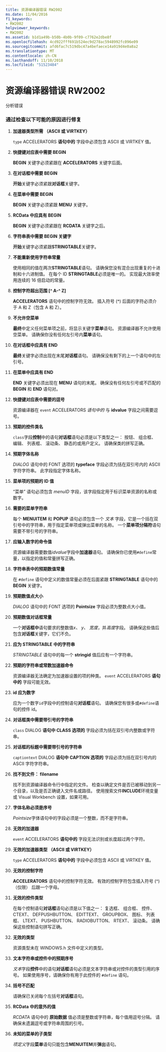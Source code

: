 ```yaml
---
title: 资源编译器错误 RW2002
ms.date: 11/04/2016
f1_keywords:
- RW2002
helpviewer_keywords:
- RW2002
ms.assetid: b1d1a49b-b50b-4b0b-9f09-c7762e2dbe8f
ms.openlocfilehash: 4cd922fff691b524ec9d278ac5948992fc096e09
ms.sourcegitcommit: afd6fac7c519dbc47a4befaece14a919d4e0a8a2
ms.translationtype: MT
ms.contentlocale: zh-CN
ms.lasthandoff: 11/10/2018
ms.locfileid: "51523484"
---
```

# <a name="resource-compiler-error-rw2002"></a>资源编译器错误 RW2002

分析错误

### <a name="to-fix-by-checking-the-following-possible-causes"></a>通过检查以下可能的原因进行修复

1. **加速器类型所需 （ASCII 或 VIRTKEY）**

   `type` ACCELERATORS **语句中的** 字段中必须包含 ASCII 或 VIRTKEY 值。

1. **快捷键对应表中需要 BEGIN**

   **BEGIN** 关键字必须紧跟在 **ACCELERATORS** 关键字后面。

1. **在对话框中需要 BEGIN**

   **开始**关键字必须紧跟**对话框**关键字。

1. **在菜单中需要 BEGIN**

   **BEGIN** 关键字必须紧跟 **MENU** 关键字。

1. **RCData 中应具有 BEGIN**

   **BEGIN** 关键字必须紧跟在 **RCDATA** 关键字之后。

1. **字符串表中需要 BEGIN 关键字**

   **开始**关键字必须紧跟**STRINGTABLE**关键字。

1. **不能重新使用字符串常量**

   使用相同的值在两次**STRINGTABLE**语句。 请确保您没有混合出现重复的十进制和十六进制值。 在每个 ID **STRINGTABLE**必须是唯一的。 实现最大效率使用连续的 16 倍启动的常量。

1. **控制字符超出范围 [^ A-^ Z]**

   **ACCELERATORS** 语句中的控制字符无效。 插入符号 (**^**) 后面的字符必须介于 A 和 Z（包含 A 和 Z）。

1. **不允许空菜单**

   **最终**中定义任何菜单项之前，将显示关键字**菜单**语句。 资源编译器不允许使用空菜单。 请确保你没有任何左引号内**菜单**语句。

1. **在对话框中应具有 END**

   **最终**关键字必须出现在末尾**对话框**语句。 请确保没有剩下的上一个语句中的左引号。

1. **在菜单中应具有 END**

   **END** 关键字必须出现在 **MENU** 语句的末尾。 确保没有任何左引号或不匹配的 **BEGIN** 和 **END** 语句对。

1. **快捷键对应表中需要的逗号**

   资源编译器在 `event` ACCELERATORS *语句中的* 与 **idvalue** 字段之间需要逗号。

1. **预期的控件类名**

   `class`字段**控制**中的语句**对话框**语句必须是以下类型之一： 按钮、 组合框、 编辑、 列表框、 滚动条、 静态的或用户定义。 请确保类的拼写正确。

1. **预期字体名称**

   *DIALOG* 语句中的 FONT 选项的 **typeface** 字段必须为括在双引号内的 ASCII 字符字符串。 此字段指定字体名称。

1. **菜单项的预期的 ID 值**

   “菜单”  语句必须包含 *menuID* 字段，该字段指定用于标识菜单资源的名称或数字。

1. **需要的菜单字符串**

   每个 **MENUITEM** 和 **POPUP** 语句必须包含一个 *文本* 字段，它是一个括在双引号中的字符串，用于指定菜单项或弹出菜单的名称。 一个**菜单项分隔符**语句需要不带引号的字符串。

1. **应输入数字的命令值**

   资源编译器需要数值*idvalue*字段中**加速器**语句。 请确保你已使用`#define`常量，以指定的值和常量拼写正确。

1. **字符串表中的预期数值常量**

   在 `#define` 语句中定义的数值常量必须在后面紧跟 **STRINGTABLE** 语句中的 **BEGIN** 关键字。

1. **预期数值点大小**

   *DIALOG* 语句中的 FONT 选项的 **Pointsize** 字段必须为整数点大小值。

1. **预期数值对话框常量**

   一个**对话框中**语句要求的整数值*x、 y、 宽度*，并*高度*字段。 请确保这些值后包含**对话框**关键字，它们不负。

1. **应为 STRINGTABLE 中的字符串**

   *STRINGTABLE* 语句中的每一个 **stringid** 值后应有一个字符串。

1. **预期的字符串或常数加速器命令**

   资源编译器无法确定为加速器设置的项的种类。 `event` ACCELERATORS **语句中的** 字段可能无效。

1. **id 应为数字**

   应为一个数字`id`字段中的控制语句**对话框**语句。 请确保您有很多或`#define`语句的控件 id。

1. **对话框类中需要带引号的字符串**

   `class` DIALOG **语句中 CLASS 选项的** 字段必须为括在双引号内整数或字符串。

1. **对话框的标题中需要带引号的字符串**

   `captiontext` DIALOG **语句中 CAPTION 选项的** 字段必须为括在双引号内的 ASCII 字符字符串。

1. **找不到文件： filename**

   找不到资源编译器命令行中指定的文件。 检查以确定文件是否已被移动到另一个目录，以及是否正确键入文件名或路径。 使用搜索文件**INCLUDE**环境变量或 Visual Workbench 设置，如果可用。

1. **字体名称必须是序号**

   *Pointsize*字体语句中的字段必须是一个整数，而不是字符串。

1. **无效的加速器**

   `event` ACCELERATORS **语句中的** 字段无法识别或长度超过两个字符。

1. **无效的加速器类型 （ASCII 或 VIRTKEY）**

   `type` ACCELERATORS **语句中的** 字段中必须包含 ASCII 或 VIRTKEY 值。

1. **无效的控制字符**

   **ACCELERATORS** 语句中的控制字符无效。 有效的控制字符包含插入符号 (^) （仅限） 后跟一个字母。

1. **无效的控件类型**

   在每个控制语句**对话框**语句必须是以下值之一： 复选框、 组合框、 控件、 CTEXT、 DEFPUSHBUTTON、 EDITTEXT、 GROUPBOX、 图标、 列表框、 LTEXT、 PUSHBUTTON、 RADIOBUTTON、 RTEXT、 滚动条。 请确保这些控制语句拼写正确。

1. **无效的类型**

   资源类型未在 WINDOWS.h 文件中定义的类型。

1. **文本字符串或控件中的预期序号**

   *文本*字段**控件**中的语句**对话框**语句必须是文本字符串或对控件的类型引用的序号。 如果使用序号，请确保你有用于此控件的 `#define` 语句。

1. **括号不匹配**

   请确保已关闭每个左括号**对话框**语句。

1. **RCData 中的意外的值**

   *RCDATA* 语句中的 **原始数据** 值必须是整数或字符串，每个值用逗号分隔。 请确保未遗漏逗号或字符串周围的引号。

1. **未知的菜单的子类型**

   *项定义*字段**菜单**语句只能包含**MENUITEM**并**弹出**语句。